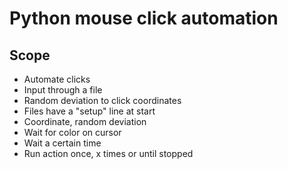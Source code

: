 # Python mouse click automation

## Scope

 - Automate clicks
 - Input through a file
 - Random deviation to click coordinates
 - Files have a "setup" line at start
 - Coordinate, random deviation
 - Wait for color on cursor
 - Wait a certain time
 - Run action once, x times or until stopped